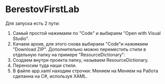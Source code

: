 # BerestovFirstLab
Для запуска есть 2 пути:
1. Самый простой нажимаем по "Code" и выбираем "Open with Visual Studio".
2. Качаем архив, для этого снова выбираем "Code"и нажимаем "Download ZIP".
Дополнительно можно переместить стили в отдельную папку на примере "ResourceDictionary":
1. Создаем внутри проекта папку, называем ResourceDictionary.
2. Переносим туда наши стили.
3. В файле app.xaml находим строчки:
     <ResourceDictionary Source="light.xaml"/>
     <ResourceDictionary Source="Dark.xaml"/>
Меняем  <ResourceDictionary Source="light.xaml"/> на  <ResourceDictionary Source="ResourceDictionary/light.xaml"/>
Меняем  <ResourceDictionary Source="light.xaml"/> на  <ResourceDictionary Source="ResourceDictionary/Dark.xaml"/>
Работа сделанна на C#, используя XAML.
